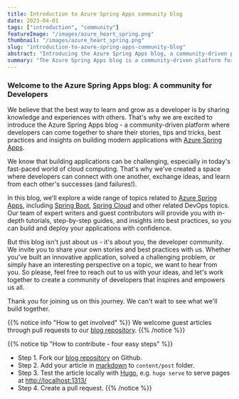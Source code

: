 ```yaml
---
title: Introduction to Azure Spring Apps community blog
date: 2023-04-01
tags: ["introduction", "community"]
featureImage: "/images/azure_heart_spring.png"
thumbnail: "/images/azure_heart_spring.png"
slug: "introduction-to-azure-spring-apps-community-blog"
abstract: "Introducing the Azure Spring Apps blog, a community-driven platform designed to facilitate knowledge sharing and growth among developers working with Azure Spring Apps. This blog will delve into a variety of topics related to Azure Spring Apps, such as Spring Boot, Spring Cloud, and DevOps. With contributions from expert writers and guest authors, readers can expect in-depth tutorials, guides, and best practice insights to confidently build and deploy applications. As a platform centered around the developer community, we encourage you to share your stories, challenges, and unique perspectives with us. Join us in creating a collaborative and empowering space that inspires innovative application development."
summary: "The Azure Spring Apps blog is a community-driven platform for developers to share knowledge and experiences, featuring in-depth tutorials and best practices on building modern applications with Azure Spring Apps."
---
```


### Welcome to the Azure Spring Apps blog: A community for Developers

We believe that the best way to learn and grow as a developer is by sharing knowledge and experiences with others. That's why we are excited to introduce the Azure Spring Apps blog - a community-driven platform where developers can come together to share their stories, tips and tricks, best practices and insights on building modern applications with [Azure Spring Apps](https://azure.microsoft.com/en-us/products/spring-apps/).

We know that building applications can be challenging, especially in today's fast-paced world of cloud computing. That's why we've created a space where developers can connect with one another, exchange ideas, and learn from each other's successes (and failures!).

In this blog, we'll explore a wide range of topics related to [Azure Spring Apps](https://azure.microsoft.com/en-us/products/spring-apps), including [Spring Boot](https://spring.io/projects/spring-boot), [Spring Cloud](https://spring.io/projects/spring-cloud) and other related DevOps topics. Our team of expert writers and guest contributors will provide you with in-depth tutorials, step-by-step guides, and insights into best practices, so you can build and deploy your applications with confidence.

But this blog isn't just about us - it's about you, the developer community. We invite you to share your own stories and best practices with us. Whether you've built an innovative application, solved a challenging problem, or simply have an interesting perspective on a topic, we want to hear from you. So please, feel free to reach out to us with your ideas, and let's work together to create a community of developers that inspires and empowers us all.

Thank you for joining us on this journey. We can't wait to see what we'll build together.

{{% notice info "How to get involved" %}}
We welcome guest articles through pull requests to our [blog repository](https://github.com/Azure-Spring-Apps/blog).
{{% /notice %}}

{{% notice tip "How to contribute - four easy steps" %}}
* Step 1. Fork our [blog repository](https://github.com/Azure-Spring-Apps/blog) on Github.
* Step 2. Add your article in [markdown](https://gohugo.io/getting-started/quick-start/#add-content) to `content/post` folder.
* Step 3. Test the article locally with [Hugo](https://gohugo.io), e.g. `hugo serve` to serve pages at [http://localhost:1313/](http://localhost:1313/)
* Step 4. Create a pull request.
{{% /notice %}}
